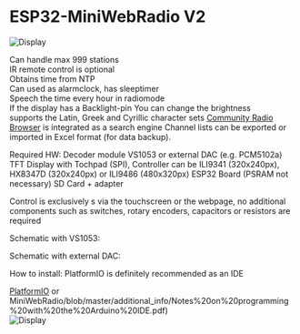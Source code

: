 # ESP32-MiniWebRadio V2

![Display](https://github.com/schreibfaul1/ESP32-MiniWebRadio/blob/MiniWebRadio-V2/additional_info/MiniWebRadio.jpg)

Can handle max 999 stations<br>
IR remote control is optional<br>
Obtains time from NTP<br>
Can used as alarmclock, has sleeptimer<br>
Speech the time every hour in radiomode<br>
If the display has a Backlight-pin You can change the brightness<br>
supports the Latin, Greek and Cyrillic character sets
[Community Radio Browser](https://www.radio-browser.info/) is integrated as a search engine
Channel lists can be exported or imported in Excel format (for data backup).

Required HW:
Decoder module VS1053 or external DAC (e.g. PCM5102a)
TFT Display with Tochpad (SPI), Controller can be ILI9341 (320x240px), HX8347D (320x240px) or ILI9486 (480x320px)
ESP32 Board (PSRAM not necessary)
SD Card + adapter

Control is exclusively s via the touchscreen or the webpage, no additional components such as switches, rotary encoders, capacitors or resistors are required

Schematic with VS1053:

Schematic with external DAC:

How to install:
PlatformIO is definitely recommended as an IDE

[PlatformIO](https://github.com/schreibfaul1/ESP32-MiniWebRadio/blob/master/additional_info/Notes%20on%20programming%20with%20PlatformIO.pdf) or 
MiniWebRadio/blob/master/additional_info/Notes%20on%20programming%20with%20the%20Arduino%20IDE.pdf)<br>
![Display](https://github.com/schreibfaul1/ESP32-MiniWebRadio/blob/master/additional_info/MiniWebRadio1.jpg)

